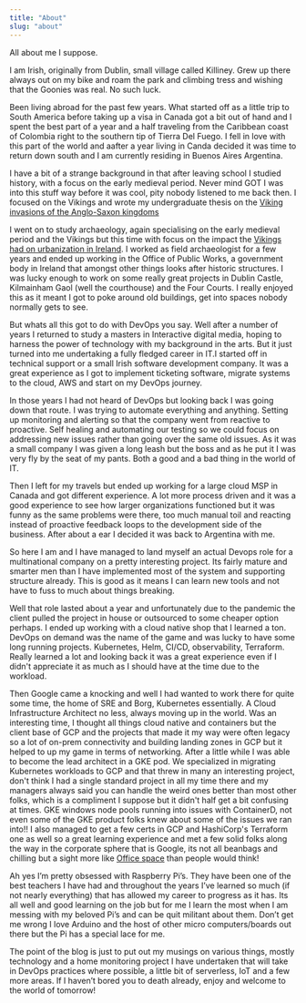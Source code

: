 ```yaml
---
title: "About"
slug: "about"
---
```


All about me I suppose.

I am Irish, originally from Dublin, small village called Killiney. Grew up there always out on my bike and roam the park and climbing tress and wishing that the Goonies was real. No such luck.

Been living abroad for the past few years. What started off as a little trip to South America before taking up a visa in Canada got a bit out of hand and I spent the best part of a year and a half traveling from the Caribbean coast of Colombia right to the southern tip of Tierra Del Fuego. I fell in love with this part of the world and aafter a year living in Canda decided it was time to return down south and I am currently residing in Buenos Aires Argentina.

I have a bit of a strange background in that after leaving school I studied history, with a focus on the early medieval period. Never mind GOT I was into this stuff way before it was cool, pity nobody listened to me back then. I focused on the Vikings and wrote my undergraduate thesis on the [Viking invasions of the Anglo-Saxon kingdoms](https://www.academia.edu/533600/)

I went on to study archaeology, again specialising on the early medieval period and the Vikings but this time with focus on the impact the [Vikings had on urbanization in Ireland](https://www.academia.edu/533721/). I worked as field archaeologist for a few years and ended up working in the Office of Public Works, a government body in Ireland that amongst other things looks after historic structures. I was lucky enough to work on some really great projects in Dublin Castle, Kilmainham Gaol (well the courthouse) and the Four Courts. I really enjoyed this as it meant I got to poke around old buildings, get into spaces nobody normally gets to see.

But whats all this got to do with DevOps you say. Well after a number of years I returned to study a masters in Interactive digital media, hoping to harness the power of technology with my background in the arts. But it just turned into me undertaking a fully fledged career in IT.I started off in technical support or a small Irish software development company. It was a great experience as I got to implement ticketing software, migrate systems to the cloud, AWS and start on my DevOps journey.

In those years I had not heard of DevOps but looking back I was going down that route. I was trying to automate everything and anything. Setting up monitoring and alerting so that the company went from reactive to proactive. Self healing and automating our testing so we could focus on addressing new issues rather than going over the same old issues. As it was a small company I was given a long leash but the boss and as he put it I was very fly by the seat of my pants. Both a good and a bad thing in the world of IT.

Then I left for my travels but ended up working for a large cloud MSP in Canada and got different experience. A lot more process driven and it was a good experience to see how larger organizations functioned but it was funny as the same problems were there, too much manual toil and reacting instead of proactive feedback loops to the development side of the business. After about a ear I decided it was back to Argentina with me.

So here I am and I have managed to land myself an actual Devops role for a multinational company on a pretty interesting project. Its fairly mature and smarter men than I have implemented most of the system and supporting structure already. This is good as it means I can learn new tools and not have to fuss to much about things breaking.

Well that role lasted about a year and unfortunately due to the pandemic the client pulled the project in house or outsourced to some cheaper option perhaps. I ended up working with a cloud native shop that I learned a ton. DevOps on demand was the name of the game and was lucky to have some long running projects. Kubernetes, Helm, CI/CD, observability, Terraform. Really learned a lot and looking back it was a great experience even if I didn't appreciate it as much as I should have at the time due to the workload.

Then Google came a knocking and well I had wanted to work there for quite some time, the home of SRE and Borg, Kubernetes essentially. A Cloud Infrastructure Architect no less, always moving up in the world. Was an interesting time, I thought all things cloud native and containers but the client base of GCP and the projects that made it my way were often legacy so a lot of on-prem connectivity and building landing zones in GCP but it helped to up my game in terms of networking. After a little while I was able to become the lead architect in a GKE pod. We specialized in migrating Kubernetes workloads to GCP and that threw in many an interesting project, don't think I had a single standard project in all my time there and my managers always said you can handle the weird ones better than most other folks, which is a compliment I suppose but it didn't half get a bit confusing at times. GKE windows node pools running into issues with ContainerD, not even some of the GKE product folks knew about some of the issues we ran into!! I also managed to get a few certs in GCP and HashiCorp's Terraform one as well so a great learning experience and met a few solid folks along the way in the corporate sphere that is Google, its not all beanbags and chilling but a sight more like [Office space](https://www.rottentomatoes.com/m/office_space) than people would think!

Ah yes I’m pretty obsessed with Raspberry Pi’s. They have been one of the best teachers I have had and throughout the years I’ve learned so much (if not nearly everything) that has allowed my career to progress as it has. Its all well and good learning on the job but for me I learn the most when I am messing with my beloved Pi’s and can be quit militant about them. Don’t get me wrong I love Arduino and the host of other micro computers/boards out there but the Pi has a special lace for me.

The point of the blog is just to put out my musings on various things, mostly technology and a home monitoring project I have undertaken that will take in DevOps practices where possible, a little bit of serverless, IoT and a few more areas. If I haven’t bored you to death already, enjoy and welcome to the world of tomorrow!
